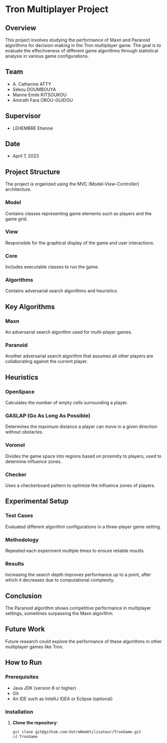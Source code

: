 # Tron Multiplayer Project

## Overview
This project involves studying the performance of Maxn and Paranoid algorithms for decision-making in the Tron multiplayer game. The goal is to evaluate the effectiveness of different game algorithms through statistical analysis in various game configurations.

## Team
- A. Catherine ATTY
- Sékou DOUMBOUYA
- Manne Emile KITSOUKOU
- Amirath Fara OROU-GUIDOU

## Supervisor
- LEHEMBRE Etienne

## Date
- April 7, 2023

## Project Structure
The project is organized using the MVC (Model-View-Controller) architecture.

### Model
Contains classes representing game elements such as players and the game grid.

### View
Responsible for the graphical display of the game and user interactions.

### Core
Includes executable classes to run the game.

### Algorithms
Contains adversarial search algorithms and heuristics.

## Key Algorithms
### Maxn
An adversarial search algorithm used for multi-player games.

### Paranoid
Another adversarial search algorithm that assumes all other players are collaborating against the current player.

## Heuristics
### OpenSpace
Calculates the number of empty cells surrounding a player.

### GASLAP (Go As Long As Possible)
Determines the maximum distance a player can move in a given direction without obstacles.

### Voronoï
Divides the game space into regions based on proximity to players, used to determine influence zones.

### Checker
Uses a checkerboard pattern to optimize the influence zones of players.

## Experimental Setup
### Test Cases
Evaluated different algorithm configurations in a three-player game setting.

### Methodology
Repeated each experiment multiple times to ensure reliable results.

### Results
Increasing the search depth improves performance up to a point, after which it decreases due to computational complexity.

## Conclusion
The Paranoid algorithm shows competitive performance in multiplayer settings, sometimes surpassing the Maxn algorithm.

## Future Work
Future research could explore the performance of these algorithms in other multiplayer games like Tron.

## How to Run

### Prerequisites
- Java JDK (version 8 or higher)
- Git
- An IDE such as IntelliJ IDEA or Eclipse (optional)

### Installation

1. **Clone the repository**:
   ```sh
   git clone git@github.com:VotreNomUtilisateur/TronGame.git
   cd TronGame
